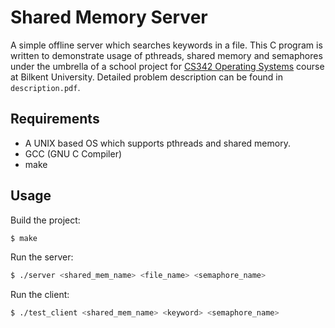 # Shared Memory Server
A simple offline server which searches keywords in a file. This C program is written to demonstrate usage of pthreads, shared memory and semaphores under the umbrella of a school project for [CS342 Operating Systems](https://catalog.bilkent.edu.tr/course/c11342.html) course at Bilkent University. Detailed problem description can be found in `description.pdf`.

## Requirements
  - A UNIX based OS which supports pthreads and shared memory.
  - GCC (GNU C Compiler)
  - make
  
## Usage
Build the project:
```bash 
$ make
```
Run the server:
```bash
$ ./server <shared_mem_name> <file_name> <semaphore_name>
```

Run the client:
```bash 
$ ./test_client <shared_mem_name> <keyword> <semaphore_name>
```
